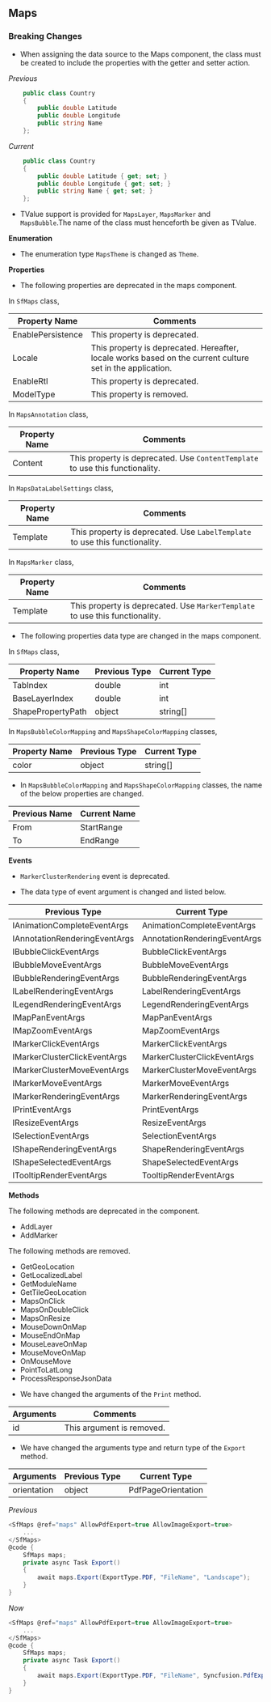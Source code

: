 ##  Maps

###    Breaking Changes

- When assigning the data source to the Maps component, the class must be created to include the properties with the getter and setter action.

*Previous*

```csharp
    public class Country
    {
        public double Latitude
        public double Longitude
        public string Name
    };
```

*Current*

```csharp
    public class Country
    {
        public double Latitude { get; set; }
        public double Longitude { get; set; }
        public string Name { get; set; }
    };
```

- TValue support is provided for `MapsLayer`, `MapsMarker` and `MapsBubble`.The name of the class must henceforth be given as TValue.

**Enumeration**

- The enumeration type `MapsTheme` is changed as `Theme`.

**Properties**

- The following properties are deprecated in the maps component.

In `SfMaps` class,

| Property Name | Comments |
|----------------------|-----------------|
| EnablePersistence | This property is deprecated. |
| Locale | This property is deprecated. Hereafter, locale works based on the current culture set in the application.|
| EnableRtl | This property is deprecated. |
| ModelType | This property is removed. |

In `MapsAnnotation` class,

| Property Name | Comments |
|----------------------|-----------------|
| Content | This property is deprecated. Use `ContentTemplate` to use this functionality. |

In `MapsDataLabelSettings` class,

| Property Name | Comments |
|----------------------|-----------------|
| Template | This property is deprecated. Use `LabelTemplate` to use this functionality. |

In `MapsMarker` class,

| Property Name | Comments |
|----------------------|-----------------|
| Template | This property is deprecated. Use `MarkerTemplate` to use this functionality. |

- The following properties data type are changed in the maps component.

In `SfMaps` class,

| Property Name | Previous Type | Current Type |
|----------------------|-----------------|----------------------|
| TabIndex | double | int |
| BaseLayerIndex | double | int |
| ShapePropertyPath | object | string[] |

In `MapsBubbleColorMapping` and `MapsShapeColorMapping` classes,

| Property Name | Previous Type | Current Type |
|----------------------|-----------------|----------------------|
| color | object | string[] |

- In `MapsBubbleColorMapping` and `MapsShapeColorMapping` classes, the name of the below properties are changed.

| Previous Name | Current Name |
|--------------|-----------------|
| From| StartRange |
| To | EndRange |

**Events** 

- `MarkerClusterRendering` event is deprecated.

- The data type of event argument is changed and listed below.

| Previous Type | Current Type |
|----------------------|-----------------|
| IAnimationCompleteEventArgs | AnimationCompleteEventArgs |
| IAnnotationRenderingEventArgs | AnnotationRenderingEventArgs |
| IBubbleClickEventArgs | BubbleClickEventArgs |
| IBubbleMoveEventArgs | BubbleMoveEventArgs |
| IBubbleRenderingEventArgs | BubbleRenderingEventArgs |
| ILabelRenderingEventArgs | LabelRenderingEventArgs |
| ILegendRenderingEventArgs | LegendRenderingEventArgs |
| IMapPanEventArgs | MapPanEventArgs |
| IMapZoomEventArgs | MapZoomEventArgs |
| IMarkerClickEventArgs | MarkerClickEventArgs |
| IMarkerClusterClickEventArgs | MarkerClusterClickEventArgs |
| IMarkerClusterMoveEventArgs | MarkerClusterMoveEventArgs |
| IMarkerMoveEventArgs | MarkerMoveEventArgs |
| IMarkerRenderingEventArgs | MarkerRenderingEventArgs |
| IPrintEventArgs | PrintEventArgs |
| IResizeEventArgs | ResizeEventArgs |
| ISelectionEventArgs | SelectionEventArgs |
| IShapeRenderingEventArgs | ShapeRenderingEventArgs |
| IShapeSelectedEventArgs | ShapeSelectedEventArgs |
| ITooltipRenderEventArgs | TooltipRenderEventArgs |

**Methods**

The following methods are deprecated in the component.

* AddLayer
* AddMarker

The following methods are removed.

* GetGeoLocation
* GetLocalizedLabel
* GetModuleName
* GetTileGeoLocation
* MapsOnClick
* MapsOnDoubleClick
* MapsOnResize
* MouseDownOnMap
* MouseEndOnMap
* MouseLeaveOnMap
* MouseMoveOnMap
* OnMouseMove
* PointToLatLong
* ProcessResponseJsonData

- We have changed the arguments of the `Print` method.

|Arguments|Comments|
|---------|--------|
|id|This argument is removed.|
 
- We have changed the arguments type and return type of the `Export` method.

|Arguments|Previous Type|Current Type|
|---------|-------------|------------|
|orientation|object|PdfPageOrientation|

*Previous*

```csharp
<SfMaps @ref="maps" AllowPdfExport=true AllowImageExport=true>
    ...
</SfMaps>
@code {
    SfMaps maps;
    private async Task Export()
    {
        await maps.Export(ExportType.PDF, "FileName", "Landscape");
    }
}
```

*Now*

```csharp
<SfMaps @ref="maps" AllowPdfExport=true AllowImageExport=true>
    ...
</SfMaps>
@code {
    SfMaps maps;
    private async Task Export()
    {
        await maps.Export(ExportType.PDF, "FileName", Syncfusion.PdfExport.PdfPageOrientation.Landscape);
    }
}
```
